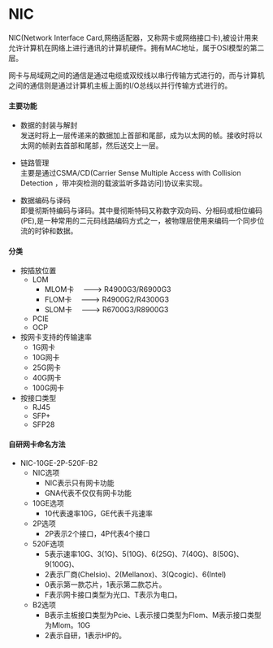 # NIC  

NIC(Network Interface Card,网络适配器，又称网卡或网络接口卡),被设计用来允许计算机在网络上进行通讯的计算机硬件。拥有MAC地址，属于OSI模型的第二层。

网卡与局域网之间的通信是通过电缆或双绞线以串行传输方式进行的，而与计算机之间的通信则是通过计算机主板上面的I/O总线以并行传输方式进行的。

#### 主要功能  
- 数据的封装与解封  
  发送时将上一层传递来的数据加上首部和尾部，成为以太网的帧。接收时将以太网的帧剥去首部和尾部，然后送交上一层。  

- 链路管理  
  主要是通过CSMA/CD(Carrier Sense Multiple Access with Collision Detection ，带冲突检测的载波监听多路访问)协议来实现。  

- 数据编码与译码  
  即曼彻斯特编码与译码。其中曼彻斯特码又称数字双向码、分相码或相位编码(PE),是一种常用的二元码线路编码方式之一，被物理层使用来编码一个同步位流的时钟和数据。  

#### 分类
  - 按插放位置  
    - LOM  
      - MLOM卡  &emsp;---> R4900G3/R6900G3
      - FLOM卡  &emsp;---> R4900G2/R4300G3
      - SLOM卡  &emsp;---> R6700G3/R8900G3  
    - PCIE  
    - OCP  
  - 按网卡支持的传输速率  
    - 1G网卡  
    - 10G网卡  
    - 25G网卡  
    - 40G网卡  
    - 100G网卡  
  - 按接口类型  
    - RJ45  
    - SFP+
    - SFP28

#### 自研网卡命名方法
  - NIC-10GE-2P-520F-B2
    - NIC选项
      - NIC表示只有网卡功能
      - GNA代表不仅仅有网卡功能
    - 10GE选项
      - 10代表速率10G，GE代表千兆速率
    - 2P选项
      - 2P表示2个接口，4P代表4个接口
    - 520F选项
      - 5表示速率10G、3(1G)、5(10G)、6(25G)、7(40G)、8(50G)、9(100G)、
      - 2表示厂商(Chelsio)、2(Mellanox)、3(Qcogic)、6(Intel)
      - 0表示第一款芯片，1表示第二款芯片。
      - F表示网卡接口类型为光口、T表示为电口。
    - B2选项
      - B表示主板接口类型为Pcie、L表示接口类型为Flom、M表示接口类型为Mlom。10G
      - 2表示自研，1表示HP的。
